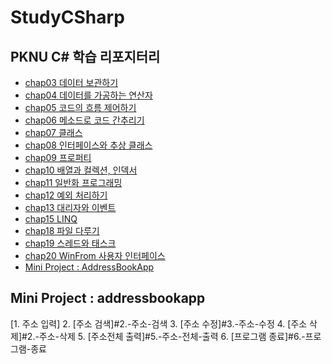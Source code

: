 # StudyCSharp
PKNU C# 학습 리포지터리
---
- [chap03 데이터 보관하기](https://github.com/yfla980107/StudyCSharp21/tree/main/chap03/Chap03App)
- [chap04 데이터를 가공하는 연산자](https://github.com/yfla980107/StudyCSharp21/tree/main/chap04/Chap04App)
- [chap05 코드의 흐름 제어하기](https://github.com/yfla980107/StudyCSharp21/tree/main/chap05/Chap05App)
- [chap06 메소드로 코드 간추리기](https://github.com/yfla980107/StudyCSharp21/tree/main/chap06/Chap06App)
- [chap07 클래스](https://github.com/yfla980107/StudyCSharp21/tree/main/chap07/Chap07App)
- [chap08 인터페이스와 추상 클래스](https://github.com/yfla980107/StudyCSharp21/tree/main/chap08/Chap08App)
- [chap09 프로퍼티](https://github.com/yfla980107/StudyCSharp21/tree/main/chap09/Chap09App)
- [chap10 배열과 컬렉션, 인덱서](https://github.com/yfla980107/StudyCSharp21/tree/main/chap10/Chap10App)
- [chap11 일반화 프로그래밍](https://github.com/yfla980107/StudyCSharp21/tree/main/chap11/Chap11App)
- [chap12 예외 처리하기](https://github.com/yfla980107/StudyCSharp21/tree/main/chap12/Chap12App)
- [chap13 대리자와 이벤트](https://github.com/yfla980107/StudyCSharp21/tree/main/chap13/Chap13App)
- [chap15 LINQ](https://github.com/yfla980107/StudyCSharp21/tree/main/chap15/Chap15App)
- [chap18 파일 다루기](https://github.com/yfla980107/StudyCSharp21/tree/main/chap18/Chap18App)
- [chap19 스레드와 태스크](https://github.com/yfla980107/StudyCSharp21/tree/main/chap19/Chap19App)
- [chap20 WinFrom 사용자 인터페이스](https://github.com/yfla980107/StudyCSharp21/tree/main/chap20/Chap20App)
- [Mini Project : AddressBookApp](#mini-project-:-addressbookapp)

## Mini Project : addressbookapp

[1. 주소 입력]
2. [주소 검색]#2.-주소-검색
3. [주소 수정]#3.-주소-수정
4. [주소 삭제]#2.-주소-삭제
5. [주소전체 출력]#5.-주소-전체-출력
6. [프로그램 종료]#6.-프로그램-종료

